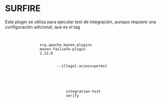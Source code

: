 # SURFIRE

Este plugin se utiliza para ejecutar test de integración, aunque requiere una configuración adicional, que es el tag <executions>

<pre>
    <code>
            <plugin>
                <groupId>org.apache.maven.plugins</groupId>
                <artifactId>maven-failsafe-plugin</artifactId>
                <version>2.22.0</version>
                <configuration>
                    <argLine>
                        --illegal-access=permit
                    </argLine>
                </configuration>
                <executions>
                    <execution>
                        <goals>
                            <goal>integration-test</goal>
                            <goal>verify</goal>
                        </goals>
                    </execution>
                </executions>
            </plugin>
    </code>
</pre>

